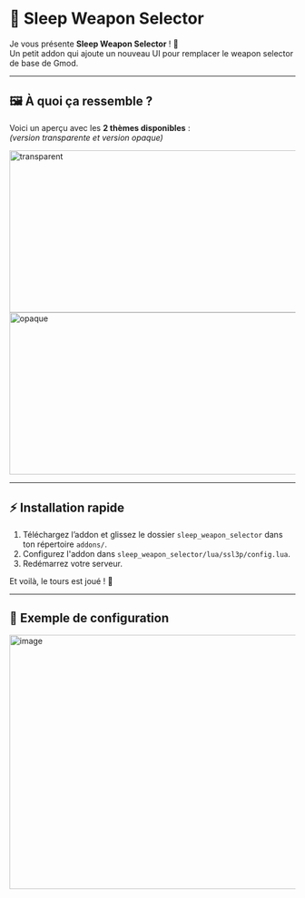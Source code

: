 # 🔫 Sleep Weapon Selector

Je vous présente **Sleep Weapon Selector** ! 🎉  
Un petit addon qui ajoute un nouveau UI pour remplacer le weapon selector de base de Gmod.  

---

## 🖼️ À quoi ça ressemble ?

Voici un aperçu avec les **2 thèmes disponibles** :  
*(version transparente et version opaque)*

<img width="592" height="285" alt="transparent" src="https://github.com/user-attachments/assets/4662b69e-ded0-4e94-9df2-4500519ab7e4" />
<img width="592" height="285" alt="opaque" src="https://github.com/user-attachments/assets/2a664d6b-00f6-4765-b7df-b6e66c7ee19d" />


---

## ⚡ Installation rapide

1. Téléchargez l’addon et glissez le dossier `sleep_weapon_selector` dans ton répertoire `addons/`.
2. Configurez l'addon dans `sleep_weapon_selector/lua/ssl3p/config.lua`.
3. Redémarrez votre serveur. 

Et voilà, le tours est joué ! 🚀

---

## 🔧 Exemple de configuration

<img width="943" height="447" alt="image" src="https://github.com/user-attachments/assets/b689b513-9137-4bd8-ad01-2f977d9c7957" />
